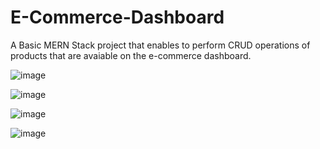 # E-Commerce-Dashboard

A Basic MERN Stack project that enables to perform CRUD operations of products that are avaiable on the e-commerce dashboard.

![image](https://github.com/Chinmay0770/E-Commerce-Dashboard/assets/84377128/fe4c9a02-f38f-4982-a601-3cbe0e1868f5)

![image](https://github.com/Chinmay0770/E-Commerce-Dashboard/assets/84377128/f0d145a5-673d-4ff9-b126-43eedda0d7e2)

![image](https://github.com/Chinmay0770/E-Commerce-Dashboard/assets/84377128/70f73362-9a9a-4eeb-a412-0f44759e6e94)

![image](https://github.com/Chinmay0770/E-Commerce-Dashboard/assets/84377128/5030d930-27fa-45fc-8c5a-8814a8c8a899)
